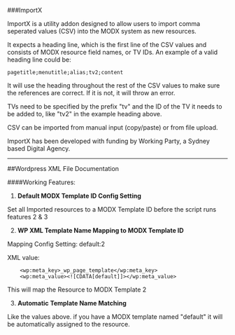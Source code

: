 ###ImportX

ImportX is a utility addon designed to allow users
to import comma seperated values (CSV) into the MODX
system as new resources.

It expects a heading line, which is the first line of
the CSV values and consists of MODX resource field
names, or TV IDs. An example of a valid heading line
could be:

    pagetitle;menutitle;alias;tv2;content

It will use the heading throughout the rest of the CSV
values to make sure the references are correct. If it
is not, it will throw an error.

TVs need to be specified by the prefix "tv" and the ID
of the TV it needs to be added to, like "tv2" in the
example heading above.

CSV can be imported from manual input (copy/paste) or
from file upload.

ImportX has been developed with funding by Working Party,
a Sydney based Digital Agency.

---

##Wordpress XML File Documentation

####Working Features:

1. **Default MODX Template ID Config Setting**

Set all Imported resources to a MODX Template ID before the script runs features 2 & 3

2. **WP XML Template Name Mapping to MODX Template ID**

Mapping Config Setting: default:2

XML value: 
```
    <wp:meta_key>_wp_page_template</wp:meta_key>
    <wp:meta_value><![CDATA[default]]></wp:meta_value>
```

This will map the Resource to MODX Template 2

3. **Automatic Template Name Matching**

Like the values above. if you have a MODX template named "default" it will be automatically assigned to the resource.

